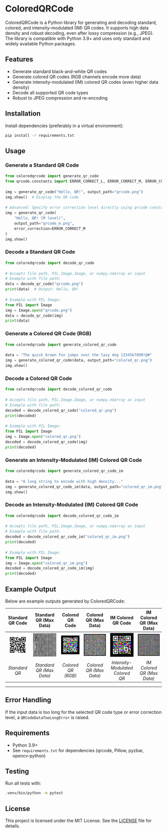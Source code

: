 # ColoredQRCode

ColoredQRCode is a Python library for generating and decoding standard, colored, and intensity-modulated (IM) QR codes. It supports high data density and robust decoding, even after lossy compression (e.g., JPEG). The library is compatible with Python 3.9+ and uses only standard and widely available Python packages.

## Features

- Generate standard black-and-white QR codes
- Generate colored QR codes (RGB channels encode more data)
- Generate intensity-modulated (IM) colored QR codes (even higher data density)
- Decode all supported QR code types
- Robust to JPEG compression and re-encoding

## Installation

Install dependencies (preferably in a virtual environment):

```sh
pip install -r requirements.txt
```

## Usage

### Generate a Standard QR Code

```python
from coloredqrcode import generate_qr_code
from qrcode.constants import ERROR_CORRECT_L, ERROR_CORRECT_M, ERROR_CORRECT_Q, ERROR_CORRECT_H

img = generate_qr_code("Hello, QR!", output_path="qrcode.png")
img.show()  # Display the QR code

# Advanced: Specify error correction level directly using qrcode constants
img = generate_qr_code(
    "Hello, QR! (M level)",
    output_path="qrcode_m.png",
    error_correction=ERROR_CORRECT_M
)
img.show()
```

### Decode a Standard QR Code

```python
from coloredqrcode import decode_qr_code

# Accepts file path, PIL.Image.Image, or numpy.ndarray as input
# Example with file path:
data = decode_qr_code("qrcode.png")
print(data)  # Output: Hello, QR!

# Example with PIL Image:
from PIL import Image
img = Image.open("qrcode.png")
data = decode_qr_code(img)
print(data)
```

### Generate a Colored QR Code (RGB)

```python
from coloredqrcode import generate_colored_qr_code

data = "The quick brown fox jumps over the lazy dog 1234567890!@#"
img = generate_colored_qr_code(data, output_path="colored_qr.png")
img.show()
```

### Decode a Colored QR Code

```python
from coloredqrcode import decode_colored_qr_code

# Accepts file path, PIL.Image.Image, or numpy.ndarray as input
# Example with file path:
decoded = decode_colored_qr_code("colored_qr.png")
print(decoded)

# Example with PIL Image:
from PIL import Image
img = Image.open("colored_qr.png")
decoded = decode_colored_qr_code(img)
print(decoded)
```

### Generate an Intensity-Modulated (IM) Colored QR Code

```python
from coloredqrcode import generate_colored_qr_code_im

data = "A long string to encode with high density..."
img = generate_colored_qr_code_im(data, output_path="colored_qr_im.png")
img.show()
```

### Decode an Intensity-Modulated (IM) Colored QR Code

```python
from coloredqrcode import decode_colored_qr_code_im

# Accepts file path, PIL.Image.Image, or numpy.ndarray as input
# Example with file path:
decoded = decode_colored_qr_code_im("colored_qr_im.png")
print(decoded)

# Example with PIL Image:
from PIL import Image
img = Image.open("colored_qr_im.png")
decoded = decode_colored_qr_code_im(img)
print(decoded)
```

## Example Output

Below are example outputs generated by ColoredQRCode:

| Standard QR Code | Standard QR (Max Data) | Colored QR Code | Colored QR (Max Data) | IM Colored QR Code | IM Colored QR (Max Data) |
|:----------------:|:---------------------:|:---------------:|:---------------------:|:------------------:|:------------------------:|
| ![Standard QR](examples/test_qr_basic.png) | ![Standard QR Max](examples/test_qr_max.png) | ![Colored QR](examples/colored_qr_basic.png) | ![Colored QR Max](examples/colored_qr_max.png) | ![IM Colored QR](examples/colored_qr_im_basic.png) | ![IM Colored QR Max](examples/colored_qr_im_max.png) |
| *Standard QR* | *Standard QR (Max Data)* | *Colored QR (RGB)* | *Colored QR (Max Data)* | *Intensity-Modulated Colored QR* | *IM Colored QR (Max Data)* |

---

## Error Handling

If the input data is too long for the selected QR code type or error correction level, a `QRCodeDataTooLongError` is raised.

## Requirements

- Python 3.9+
- See `requirements.txt` for dependencies (qrcode, Pillow, pyzbar, opencv-python)

## Testing

Run all tests with:

```sh
.venv/bin/python -m pytest
```

## License

This project is licensed under the MIT License. See the [LICENSE](LICENSE) file for details.
